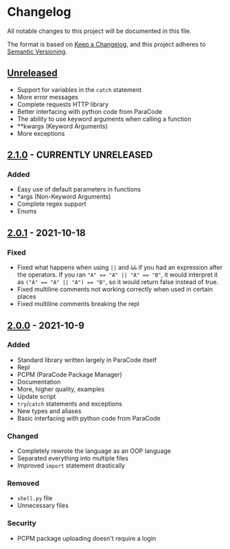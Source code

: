 # Changelog
All notable changes to this project will be documented in this file.

The format is based on [Keep a Changelog](https://keepachangelog.com/en/1.0.0/),
and this project adheres to [Semantic Versioning](https://semver.org/spec/v2.0.0.html).

## [Unreleased]
- Support for variables in the `catch` statement
- More error messages
- Complete requests HTTP library
- Better interfacing with python code from ParaCode
- The ability to use keyword arguments when calling a function
- **kwargs (Keyword Arguments)
- More exceptions

## [2.1.0] - CURRENTLY UNRELEASED
### Added
- Easy use of default parameters in functions
- *args (Non-Keyword Arguments)
- Complete regex support
- Enums

## [2.0.1] - 2021-10-18
### Fixed
- Fixed what happens when using `||` and `&&` if you had an expression after the operators. If you ran `"A" == "A" || "A" == "B"`, it would interpret it as `("A" == "A" || "A") == "B"`, so it would return false instead of true.
- Fixed multiline comments not working correctly when used in certain places
- Fixed multiline comments breaking the repl

## [2.0.0] - 2021-10-9
### Added
- Standard library written largely in ParaCode itself
- Repl
- PCPM (ParaCode Package Manager)
- Documentation
- More, higher quality, examples
- Update script
- `try`/`catch` statements and exceptions
- New types and aliases
- Basic interfacing with python code from ParaCode

### Changed
- Completely rewrote the language as an OOP language
- Separated everything into multiple files
- Improved `import` statement drastically

### Removed
- `shell.py` file
- Unnecessary files

### Security
- PCPM package uploading doesn't require a login

[Unreleased]: https://github.com/DaRubyMiner360/ParaCode/compare/2.1.0...HEAD
[2.1.0]: https://github.com/DaRubyMiner360/ParaCode/compare/2.0.1...2.1.0
[2.0.1]: https://github.com/DaRubyMiner360/ParaCode/compare/2.0.0...2.0.1
[2.0.0]: https://github.com/DaRubyMiner360/ParaCode/releases/tag/2.0.0
